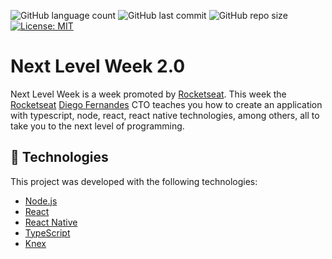 ![GitHub language count](https://img.shields.io/github/languages/count/GusMartins499/nextlevelweek1.0)
![GitHub last commit](https://img.shields.io/github/last-commit/GusMartins499/nextlevelweek1.0)
![GitHub repo size](https://img.shields.io/github/repo-size/GusMartins499/nextlevelweek1.0)
[![License: MIT](https://img.shields.io/badge/License-MIT-green.svg)](https://opensource.org/licenses/MIT)

# Next Level Week 2.0
Next Level Week is a week promoted by [Rocketseat](https://github.com/rocketseat). This week the [Rocketseat](https://github.com/rocketseat) [Diego Fernandes](https://github.com/diego3g) CTO teaches you how to create an application with typescript, node, react, react native technologies, among others, all to take you to the next level of programming.


## :rocket: Technologies

This project was developed with the following technologies:

- [Node.js](https://nodejs.org/en/)
- [React](https://reactjs.org)
- [React Native](https://facebook.github.io/react-native/)
- [TypeScript](https://www.typescriptlang.org/)
- [Knex](http://knexjs.org/)
